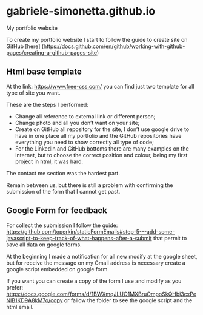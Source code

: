 # gabriele-simonetta.github.io
My portfolio website

To create my portfolio website I start to follow the guide to create site on GitHub [here] (https://docs.github.com/en/github/working-with-github-pages/creating-a-github-pages-site)
## Html base template
At the link: <https://www.free-css.com/>  you can find just two template for all type of site you want. 

These are the steps I performed:

- Change all reference to external link or different person;
- Change photo and all you don’t want on your site;
- Create on GitHub all repository for the site, I don’t use google drive to have in one place all my portfolio and the GitHub repositories have everything you need to show correctly all type of code;
- For the LinkedIn and  GitHub bottoms there are many examples on the internet, but to choose the correct position and colour, being my first project in html, it was hard.

The contact me section was the hardest part. 

Remain between us, but there is still a problem with confirming the submission of the form that I cannot get past.
## Google Form for feedback

For collect the submission I follow the guide: <https://github.com/toperkin/staticFormEmails#step-5---add-some-javascript-to-keep-track-of-what-happens-after-a-submit> that permit to save all data on google forms.

At the beginning I made a notification for all new modify at the google sheet, but for receive the message on my Gmail address is necessary create a google script embedded on google form.

If you want  you can create a copy of the form I use and modify as you prefer: <https://docs.google.com/forms/d/1BWXmqJLUO1MXBruOmpoSkQHbj3cxPeNlB1KD9A8kM7o/copy>  or fallow the folder to see the google script and the html email.



